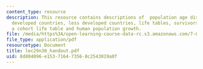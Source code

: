 ```yaml
---
content_type: resource
description: This resource contains descriptions of  population age distribution more
  developed countries, less developed countries, life tables, survivorship curves,
  a cohort life table and human population growth.
file: /media/https%3A/open-learning-course-data-rc.s3.amazonaws.com/7-014-introductory-biology-spring-2005/8d804096e153716473568c2543019a0f_lec29n30_handout.pdf
file_type: application/pdf
resourcetype: Document
title: lec29n30_handout.pdf
uid: 8d804096-e153-7164-7356-8c2543019a0f
---
```

